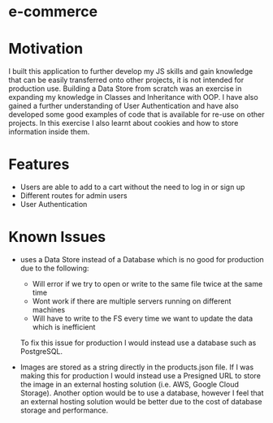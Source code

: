 # e-commerce


# Motivation 
I built this application to further develop my JS skills and gain knowledge that can be easily transferred onto other projects, it is not intended for production use. Building a Data Store from scratch was an exercise in expanding my knowledge in Classes and Inheritance with OOP. I have also gained a further understanding of User Authentication and have also developed some good examples of code that is available for re-use on other projects. In this exercise I also learnt about cookies and how to store information inside them. 

# Features
- Users are able to add to a cart without the need to log in or sign up
- Different routes for admin users
- User Authentication

# Known Issues
- uses a Data Store instead of a Database which is no good for production due to the following:
    - Will error if we try to open or write to the same file twice at the same time
    - Wont work if there are multiple servers running on different machines
    - Will have to write to the FS every time we want to update the data which is inefficient 
    
    To fix this issue for production I would instead use a database such as PostgreSQL. 

- Images are stored as a string directly in the products.json file. If I was making this for production I would instead use a Presigned URL to store the image in an external hosting solution (i.e. AWS, Google Cloud Storage). Another option would be to use a database, however I feel that an external hosting solution would be better due to the cost of database storage and performance.
